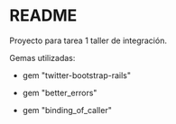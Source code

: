 # README

Proyecto para tarea 1 taller de integración.

Gemas utilizadas:

* gem "twitter-bootstrap-rails"

* gem "better_errors"

* gem "binding_of_caller"

